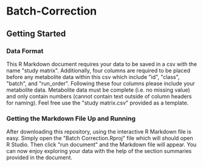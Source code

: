 # Batch-Correction

## Getting Started
### Data Format

This R Markdown document requires your data to be saved in a csv with the name "study matrix". Additionally, four columns are required to be placed before any metabolite data within this csv which include "id", "class", "batch", and "run_order". Following these four columns please include your metabolite data. Metabolite data must be complete (i.e. no missing value) and only contain numbers (cannot contain text outside of column headers for naming). Feel free use the "study matrix.csv" provided as a template. 

### Getting the Markdown File Up and Running

After downloading this repository, using the interactive R Markdown file is easy. Simply open the "Batch Correction.Rproj" file which will should open R Studio. Then click "run document" and the Markdown file will appear. You can now enjoy exploring your data with the help of the section summaries provided in the document. 
